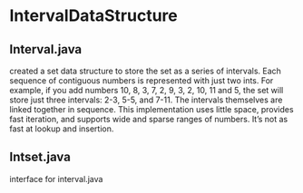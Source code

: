 # IntervalDataStructure

## Interval.java

created a set data structure to store the set as a series of intervals. Each sequence of contiguous numbers is represented with just two ints. For example, if you add numbers 10, 8, 3, 7, 2, 9, 3, 2, 10, 11 and 5, the set will store just three intervals: 2-3, 5-5, and 7-11. The intervals themselves are linked together in sequence. This implementation uses little space, provides fast iteration, and supports wide and sparse ranges of numbers. It’s not as fast at lookup and insertion.

## Intset.java

interface for interval.java
